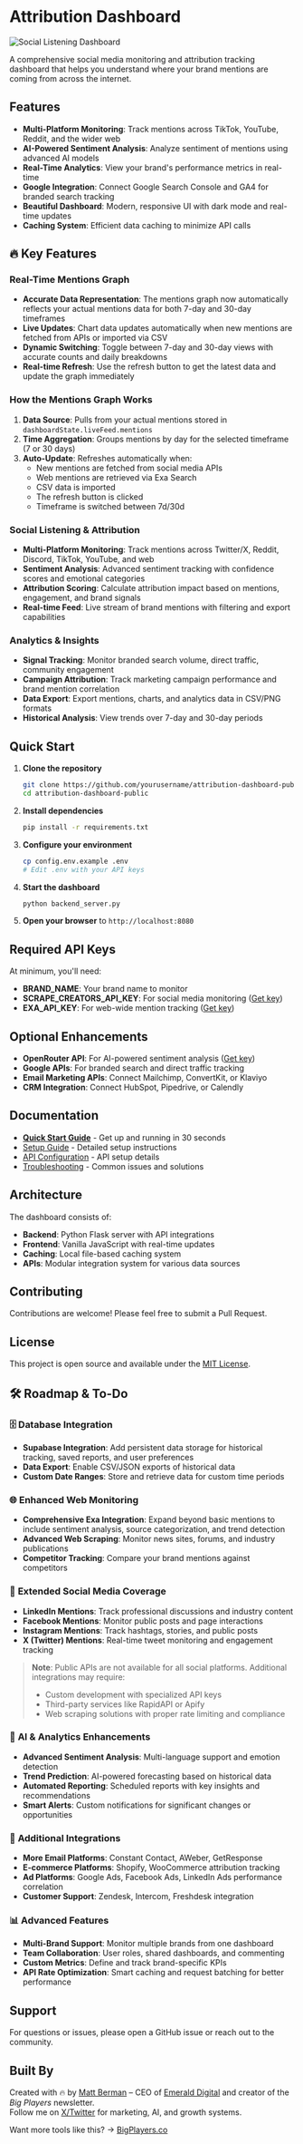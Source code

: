 # Attribution Dashboard

![Social Listening Dashboard]([https://github.com/user-attachments/assets/dashboard-preview.png](https://github.com/TheMattBerman/attribution-dashboard-public/blob/5a52dfa5b011759ce346b8c5570e20a3887c31c9/social-listening-dashboard.jpg))

A comprehensive social media monitoring and attribution tracking dashboard that helps you understand where your brand mentions are coming from across the internet.

## Features

- **Multi-Platform Monitoring**: Track mentions across TikTok, YouTube, Reddit, and the wider web
- **AI-Powered Sentiment Analysis**: Analyze sentiment of mentions using advanced AI models
- **Real-Time Analytics**: View your brand's performance metrics in real-time
- **Google Integration**: Connect Google Search Console and GA4 for branded search tracking
- **Beautiful Dashboard**: Modern, responsive UI with dark mode and real-time updates
- **Caching System**: Efficient data caching to minimize API calls

## 🔥 Key Features

### Real-Time Mentions Graph

- **Accurate Data Representation**: The mentions graph now automatically reflects your actual mentions data for both 7-day and 30-day timeframes
- **Live Updates**: Chart data updates automatically when new mentions are fetched from APIs or imported via CSV
- **Dynamic Switching**: Toggle between 7-day and 30-day views with accurate counts and daily breakdowns
- **Real-time Refresh**: Use the refresh button to get the latest data and update the graph immediately

### How the Mentions Graph Works

1. **Data Source**: Pulls from your actual mentions stored in `dashboardState.liveFeed.mentions`
2. **Time Aggregation**: Groups mentions by day for the selected timeframe (7 or 30 days)
3. **Auto-Update**: Refreshes automatically when:
   - New mentions are fetched from social media APIs
   - Web mentions are retrieved via Exa Search
   - CSV data is imported
   - The refresh button is clicked
   - Timeframe is switched between 7d/30d

### Social Listening & Attribution

- **Multi-Platform Monitoring**: Track mentions across Twitter/X, Reddit, Discord, TikTok, YouTube, and web
- **Sentiment Analysis**: Advanced sentiment tracking with confidence scores and emotional categories
- **Attribution Scoring**: Calculate attribution impact based on mentions, engagement, and brand signals
- **Real-time Feed**: Live stream of brand mentions with filtering and export capabilities

### Analytics & Insights

- **Signal Tracking**: Monitor branded search volume, direct traffic, community engagement
- **Campaign Attribution**: Track marketing campaign performance and brand mention correlation
- **Data Export**: Export mentions, charts, and analytics data in CSV/PNG formats
- **Historical Analysis**: View trends over 7-day and 30-day periods

## Quick Start

1. **Clone the repository**

   ```bash
   git clone https://github.com/yourusername/attribution-dashboard-public.git
   cd attribution-dashboard-public
   ```

2. **Install dependencies**

   ```bash
   pip install -r requirements.txt
   ```

3. **Configure your environment**

   ```bash
   cp config.env.example .env
   # Edit .env with your API keys
   ```

4. **Start the dashboard**

   ```bash
   python backend_server.py
   ```

5. **Open your browser** to `http://localhost:8080`

## Required API Keys

At minimum, you'll need:

- **BRAND_NAME**: Your brand name to monitor
- **SCRAPE_CREATORS_API_KEY**: For social media monitoring ([Get key](https://scrapecreators.com/))
- **EXA_API_KEY**: For web-wide mention tracking ([Get key](https://exa.ai/))

## Optional Enhancements

- **OpenRouter API**: For AI-powered sentiment analysis ([Get key](https://openrouter.ai/))
- **Google APIs**: For branded search and direct traffic tracking
- **Email Marketing APIs**: Connect Mailchimp, ConvertKit, or Klaviyo
- **CRM Integration**: Connect HubSpot, Pipedrive, or Calendly

## Documentation

- **[Quick Start Guide](QUICK_START.md)** - Get up and running in 30 seconds
- [Setup Guide](SETUP_GUIDE.md) - Detailed setup instructions
- [API Configuration](API_FIXES_SUMMARY.md) - API setup details
- [Troubleshooting](TROUBLESHOOTING.md) - Common issues and solutions

## Architecture

The dashboard consists of:

- **Backend**: Python Flask server with API integrations
- **Frontend**: Vanilla JavaScript with real-time updates
- **Caching**: Local file-based caching system
- **APIs**: Modular integration system for various data sources

## Contributing

Contributions are welcome! Please feel free to submit a Pull Request.

## License

This project is open source and available under the [MIT License](LICENSE).

## 🛠 Roadmap & To-Do

### 🗄 **Database Integration**

- **Supabase Integration**: Add persistent data storage for historical tracking, saved reports, and user preferences
- **Data Export**: Enable CSV/JSON exports of historical data
- **Custom Date Ranges**: Store and retrieve data for custom time periods

### 🌐 **Enhanced Web Monitoring**

- **Comprehensive Exa Integration**: Expand beyond basic mentions to include sentiment analysis, source categorization, and trend detection
- **Advanced Web Scraping**: Monitor news sites, forums, and industry publications
- **Competitor Tracking**: Compare your brand mentions against competitors

### 📱 **Extended Social Media Coverage**

- **LinkedIn Mentions**: Track professional discussions and industry content
- **Facebook Mentions**: Monitor public posts and page interactions
- **Instagram Mentions**: Track hashtags, stories, and public posts
- **X (Twitter) Mentions**: Real-time tweet monitoring and engagement tracking

> **Note**: Public APIs are not available for all social platforms. Additional integrations may require:
>
> - Custom development with specialized API keys
> - Third-party services like RapidAPI or Apify
> - Web scraping solutions with proper rate limiting and compliance

### 🤖 **AI & Analytics Enhancements**

- **Advanced Sentiment Analysis**: Multi-language support and emotion detection
- **Trend Prediction**: AI-powered forecasting based on historical data
- **Automated Reporting**: Scheduled reports with key insights and recommendations
- **Smart Alerts**: Custom notifications for significant changes or opportunities

### 🔗 **Additional Integrations**

- **More Email Platforms**: Constant Contact, AWeber, GetResponse
- **E-commerce Platforms**: Shopify, WooCommerce attribution tracking
- **Ad Platforms**: Google Ads, Facebook Ads, LinkedIn Ads performance correlation
- **Customer Support**: Zendesk, Intercom, Freshdesk integration

### 📊 **Advanced Features**

- **Multi-Brand Support**: Monitor multiple brands from one dashboard
- **Team Collaboration**: User roles, shared dashboards, and commenting
- **Custom Metrics**: Define and track brand-specific KPIs
- **API Rate Optimization**: Smart caching and request batching for better performance

## Support

For questions or issues, please open a GitHub issue or reach out to the community.

## Built By

Created with 🔥 by [Matt Berman](https://bigplayers.co) – CEO of [Emerald Digital](https://emerald.digital) and creator of the _Big Players_ newsletter.  
Follow me on [X/Twitter](https://twitter.com/themattberman) for marketing, AI, and growth systems.

Want more tools like this? → [BigPlayers.co](https://bigplayers.co)
